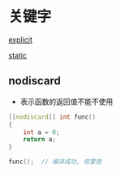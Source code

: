 # 关键字

[explicit](c++_Keyword_explicit.md)

[static](c++_Keyword_static.md)

## nodiscard

- 表示函数的返回值不能不使用

```c++
[[nodiscard]] int func()
{
    int a = 0;
    return a;
}

func();  // 编译成功, 但警告
```